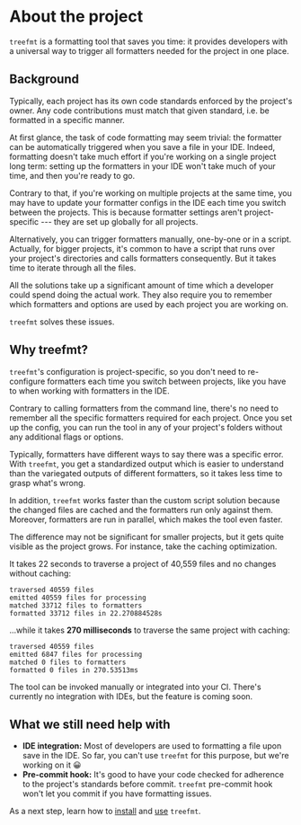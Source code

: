 # About the project

`treefmt` is a formatting tool that saves you time: it provides developers with a universal way to trigger all
formatters needed for the project in one place.

## Background

Typically, each project has its own code standards enforced by the project's owner. Any code contributions must match
that given standard, i.e. be formatted in a specific manner.

At first glance, the task of code formatting may seem trivial: the formatter can be automatically triggered when you
save a file in your IDE. Indeed, formatting doesn't take much effort if you're working on a single project long term:
setting up the formatters in your IDE won't take much of your time, and then you're ready to go.

Contrary to that, if you're working on multiple projects at the same time, you may have to update your formatter
configs in the IDE each time you switch between the projects. This is because formatter settings aren't
project-specific --- they are set up globally for all projects.

Alternatively, you can trigger formatters manually, one-by-one or in a script. Actually, for bigger projects, it's
common to have a script that runs over your project's directories and calls formatters consequently. But it takes time
to iterate through all the files.

All the solutions take up a significant amount of time which a developer could spend doing the actual work. They also
require you to remember which formatters and options are used by each project you are working on.

`treefmt` solves these issues.

## Why treefmt?

`treefmt`'s configuration is project-specific, so you don't need to re-configure formatters each time you switch
between projects, like you have to when working with formatters in the IDE.

Contrary to calling formatters from the command line, there's no need to remember all the specific formatters required
for each project. Once you set up the config, you can run the tool in any of your project's folders without any
additional flags or options.

Typically, formatters have different ways to say there was a specific error. With `treefmt`, you get a standardized
output which is easier to understand than the variegated outputs of different formatters, so it takes less time to
grasp what's wrong.

In addition, `treefmt` works faster than the custom script solution because the changed files are cached and the
formatters run only against them. Moreover, formatters are run in parallel, which makes the tool even faster.

The difference may not be significant for smaller projects, but it gets quite visible as the project grows. For
instance, take the caching optimization.

It takes 22 seconds to traverse a project of 40,559 files and no changes without caching:

```
traversed 40559 files
emitted 40559 files for processing
matched 33712 files to formatters
formatted 33712 files in 22.270884528s
```

...while it takes **270 milliseconds** to traverse the same project with caching:

```
traversed 40559 files
emitted 6847 files for processing
matched 0 files to formatters
formatted 0 files in 270.53513ms
```

The tool can be invoked manually or integrated into your CI. There's currently no integration with IDEs, but the feature is coming soon.

## What we still need help with

-   **IDE integration:** Most of developers are used to formatting a file upon save in the IDE. So far, you can't use `treefmt` for this purpose, but we're working on it 😀
-   **Pre-commit hook:** It's good to have your code checked for adherence to the project's standards before commit. `treefmt` pre-commit hook won't let you commit if you have formatting issues.

As a next step, learn how to [install] and [use] `treefmt`.

[install]: installation.md
[use]: usage.md
